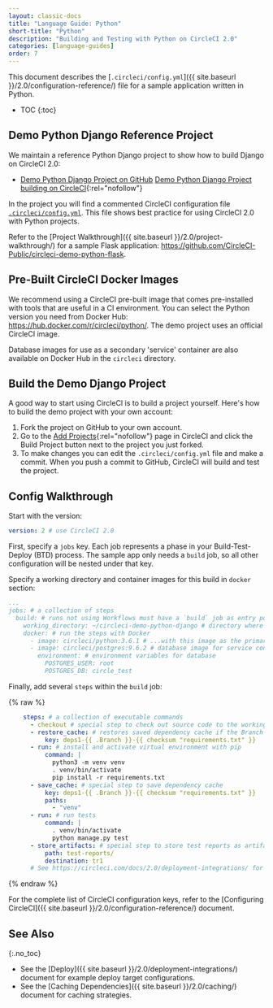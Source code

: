 ```yaml
---
layout: classic-docs
title: "Language Guide: Python"
short-title: "Python"
description: "Building and Testing with Python on CircleCI 2.0"
categories: [language-guides]
order: 7
---
```


This document describes the [`.circleci/config.yml`]({{ site.baseurl }}/2.0/configuration-reference/) file for a sample application written in Python. 

* TOC
{:toc}

## Demo Python Django Reference Project

We maintain a reference Python Django project to show how to build Django on CircleCI 2.0:

- <a href="https://github.com/CircleCI-Public/circleci-demo-python-django" target="_blank">Demo Python Django Project on GitHub</a>
[Demo Python Django Project building on CircleCI](https://circleci.com/gh/CircleCI-Public/circleci-demo-python-django){:rel="nofollow"}

In the project you will find a commented CircleCI configuration file <a href="https://github.com/CircleCI-Public/circleci-demo-python-django/blob/master/.circleci/config.yml" target="_blank">`.circleci/config.yml`</a>. This file shows best practice for using CircleCI 2.0 with Python projects.

Refer to the [Project Walkthrough]({{ site.baseurl }}/2.0/project-walkthrough/) for a sample Flask application: <https://github.com/CircleCI-Public/circleci-demo-python-flask>.

## Pre-Built CircleCI Docker Images

We recommend using a CircleCI pre-built image that comes pre-installed with tools that are useful in a CI environment. You can select the Python version you need from Docker Hub: <https://hub.docker.com/r/circleci/python/>. The demo project uses an official CircleCI image.

Database images for use as a secondary 'service' container are also available on Docker Hub in the `circleci` directory.

## Build the Demo Django Project 

A good way to start using CircleCI is to build a project yourself. Here's how to build the demo project with your own account:

1. Fork the project on GitHub to your own account.
2. Go to the [Add Projects](https://circleci.com/add-projects){:rel="nofollow"} page in CircleCI and click the Build Project button next to the project you just forked.
3. To make changes you can edit the `.circleci/config.yml` file and make a commit. When you push a commit to GitHub, CircleCI will build and test the project.

## Config Walkthrough

Start with the version:

```yaml
version: 2 # use CircleCI 2.0
```

First, specify a `jobs` key. Each job represents a phase in your Build-Test-Deploy (BTD) process. The sample app only needs a `build` job, so all other configuration will be nested under that key.

Specify a working directory and container images for this build in `docker` section:

```yaml
...
jobs: # a collection of steps
  build: # runs not using Workflows must have a `build` job as entry point
    working_directory: ~/circleci-demo-python-django # directory where steps will run
    docker: # run the steps with Docker
      - image: circleci/python:3.6.1 # ...with this image as the primary container; this is where all `steps` will run
      - image: circleci/postgres:9.6.2 # database image for service container available at `localhost:<port>`
        environment: # environment variables for database
          POSTGRES_USER: root
          POSTGRES_DB: circle_test
```

Finally, add several `steps` within the `build` job:

{% raw %}

```yaml
    steps: # a collection of executable commands
      - checkout # special step to check out source code to the working directory
      - restore_cache: # restores saved dependency cache if the Branch key template or requirements.txt files have not changed since the previous run
          key: deps1-{{ .Branch }}-{{ checksum "requirements.txt" }}
      - run: # install and activate virtual environment with pip
          command: |
            python3 -m venv venv
            . venv/bin/activate
            pip install -r requirements.txt
      - save_cache: # special step to save dependency cache
          key: deps1-{{ .Branch }}-{{ checksum "requirements.txt" }}
          paths:
            - "venv"
      - run: # run tests
          command: |
            . venv/bin/activate
            python manage.py test
      - store_artifacts: # special step to store test reports as artifacts
          path: test-reports/
          destination: tr1
      # See https://circleci.com/docs/2.0/deployment-integrations/ for deploy examples    
```

{% endraw %}

For the complete list of CircleCI configuration keys,
refer to the [Configuring CircleCI]({{ site.baseurl }}/2.0/configuration-reference/) document.

## See Also
{:.no_toc}

- See the [Deploy]({{ site.baseurl }}/2.0/deployment-integrations/) document for example deploy target configurations.
- See the [Caching Dependencies]({{ site.baseurl }}/2.0/caching/) document for caching strategies.

